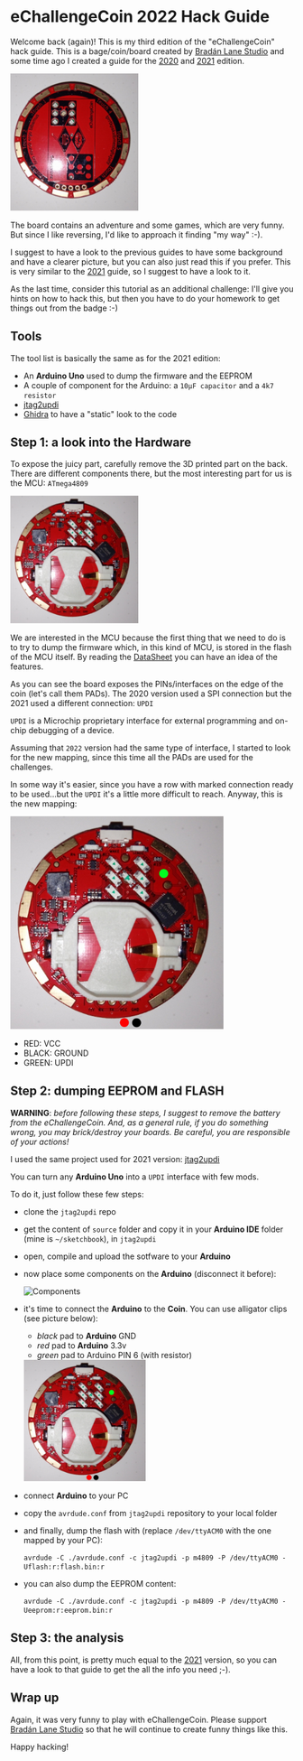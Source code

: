 # eChallengeCoin 2022 Hack Guide

Welcome back (again)! This is my third edition of the "eChallengeCoin" hack guide.  This is a bage/coin/board created by [Bradán Lane Studio](https://www.tindie.com/stores/bradanlane/) and some time ago I created a guide for the [2020](https://github.com/cecio/eChallengeCoin-2020/blob/main/README.md)  and [2021](https://github.com/cecio/eChallengeCoin-2021/blob/main/README.md) edition.

<img src="https://github.com/cecio/eChallengeCoin-2022/blob/main/Pictures/Front.jpg" alt="thecoin" height="45%" width="45%"/>

The board contains an adventure and some games, which are very funny. But since I like reversing, I'd like to approach it finding  "my way" :-).

I suggest to have a look to the previous guides to have some background and have a clearer picture, but you can also just read this if you prefer. This is very similar to the [2021](https://github.com/cecio/eChallengeCoin-2021/blob/main/README.md) guide, so I suggest to have a look to it.

As the last time, consider this tutorial as an additional challenge: I'll give you hints on how to hack this, but then you have to do your homework to get things out from the badge :-)

## Tools

The tool list is basically the same as for the 2021 edition:

- An **Arduino Uno** used to dump the firmware and the EEPROM
- A couple of component for the Arduino: a `10μF capacitor` and a `4k7 resistor`
- [jtag2updi](https://github.com/ElTangas/jtag2updi)
- [Ghidra](https://github.com/NationalSecurityAgency/ghidra) to have a "static" look to the code

## Step 1: a look into the Hardware

To expose the juicy part, carefully remove the 3D printed part on the back. There are different components there, but the most interesting part for us is the MCU: `ATmega4809`

<img src="https://github.com/cecio/eChallengeCoin-2022/blob/main/Pictures/Back.jpg" alt="thecoin_back_1" height="45%" width="45%"/>

We are interested in the MCU because the first thing that we need to do is to try to dump the firmware which, in this kind of MCU, is stored in the flash of the MCU itself. By reading the [DataSheet](http://ww1.microchip.com/downloads/en/DeviceDoc/ATmega4808-4809-Data-Sheet-DS40002173A.pdf) you can have an idea of the features.

As you can see the board exposes the PINs/interfaces on the edge of the coin (let's call them PADs). The 2020 version used a SPI connection but the 2021 used a different connection: `UPDI`

`UPDI` is a Microchip proprietary interface for external programming and on-chip debugging of a device.

Assuming that `2022` version had the same type of interface, I started to look for the new mapping, since this time all the PADs are used for the challenges. 

In some way it's easier, since you have a row with marked connection ready to be used...but the `UPDI` it's a little more difficult to reach. Anyway, this is the new mapping: 

<img src="https://github.com/cecio/eChallengeCoin-2022/blob/main/Pictures/connection.jpg" alt="Connections" height="75%" width="75%"/>

- RED: VCC
- BLACK: GROUND
- GREEN: UPDI

## Step 2: dumping EEPROM and FLASH

**WARNING**: *before following these steps, I suggest to remove the battery from the eChallengeCoin. And, as a general rule, if you do something wrong, you may brick/destroy your boards. Be careful, you are responsible of your actions!*

I used the same project used for 2021 version:  [jtag2updi](https://github.com/ElTangas/jtag2updi)

You can turn any **Arduino Uno** into a `UPDI` interface with few mods.

To do it, just follow these few steps:

- clone the `jtag2updi` repo

- get the content of `source` folder and copy it in your **Arduino IDE** folder (mine is `~/sketchbook`), in `jtag2updi`

- open, compile and upload the sotfware to your **Arduino**

- now place some components on the **Arduino** (disconnect it before):

  <img src="https://github.com/cecio/eChallengeCoin-2021/blob/main/Pictures/arduino_components.jpg" alt="Components" height="75%" width="75%"/>

- it's time to connect the **Arduino** to the **Coin**. You can use alligator clips (see picture below):

  - *black* pad to **Arduino** GND
  - *red* pad to **Arduino** 3.3v
  - *green* pad to Arduino PIN 6 (with resistor)

  <img src="https://github.com/cecio/eChallengeCoin-2022/blob/main/Pictures/connection.jpg" alt="Connections" height="45%" width="45%"/>

- connect **Arduino** to your PC

- copy the `avrdude.conf` from `jtag2updi` repository to your local folder

- and finally, dump the flash with (replace `/dev/ttyACM0` with the one mapped by your PC):

  ```
  avrdude -C ./avrdude.conf -c jtag2updi -p m4809 -P /dev/ttyACM0 -Uflash:r:flash.bin:r
  ```

- you can also dump the EEPROM content:

  ```
  avrdude -C ./avrdude.conf -c jtag2updi -p m4809 -P /dev/ttyACM0 -Ueeprom:r:eeprom.bin:r
  ```

## Step 3: the analysis

All, from this point, is pretty much equal to the [2021](https://github.com/cecio/eChallengeCoin-2021) version, so you can have a look to that guide to get the all the info you need ;-).

## Wrap up

Again, it was very funny to play with eChallengeCoin. Please support  [Bradán Lane Studio](https://www.tindie.com/stores/bradanlane/) so that he will continue to create funny things like this. 

Happy hacking!

 





